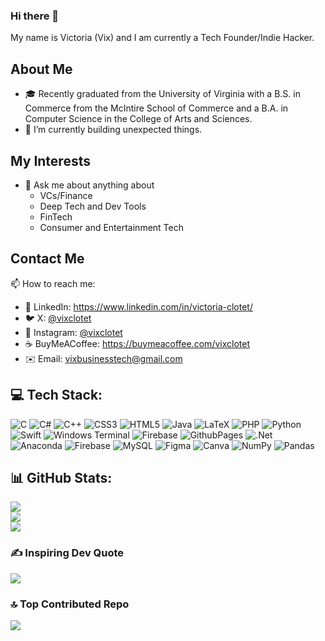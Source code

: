 ### Hi there 👋

My name is Victoria (Vix) and I am currently a Tech Founder/Indie Hacker.

## About Me

- 🎓 Recently graduated from the University of Virginia with a B.S. in Commerce from the McIntire School of Commerce and a B.A. in Computer Science in the College of Arts and Sciences.
- 🔭 I’m currently building unexpected things.

## My Interests
- 💬 Ask me about anything about
  - VCs/Finance
  - Deep Tech and Dev Tools
  - FinTech
  - Consumer and Entertainment Tech

## Contact Me

📫 How to reach me: 
- 🔗 LinkedIn: https://www.linkedin.com/in/victoria-clotet/
- 🐦 X: [@vixclotet](https://x.com/vixclotet)
- 📸 Instagram: [@vixclotet](https://www.instagram.com/vixclotet/)
- ☕ BuyMeACoffee: https://buymeacoffee.com/vixclotet
- ✉️ Email: vixbusinesstech@gmail.com

## 💻 Tech Stack:
![C](https://img.shields.io/badge/c-%2300599C.svg?style=flat&logo=c&logoColor=white) ![C#](https://img.shields.io/badge/c%23-%23239120.svg?style=flat&logo=csharp&logoColor=white) ![C++](https://img.shields.io/badge/c++-%2300599C.svg?style=flat&logo=c%2B%2B&logoColor=white) ![CSS3](https://img.shields.io/badge/css3-%231572B6.svg?style=flat&logo=css3&logoColor=white) ![HTML5](https://img.shields.io/badge/html5-%23E34F26.svg?style=flat&logo=html5&logoColor=white) ![Java](https://img.shields.io/badge/java-%23ED8B00.svg?style=flat&logo=openjdk&logoColor=white) ![LaTeX](https://img.shields.io/badge/latex-%23008080.svg?style=flat&logo=latex&logoColor=white) ![PHP](https://img.shields.io/badge/php-%23777BB4.svg?style=flat&logo=php&logoColor=white) ![Python](https://img.shields.io/badge/python-3670A0?style=flat&logo=python&logoColor=ffdd54) ![Swift](https://img.shields.io/badge/swift-F54A2A?style=flat&logo=swift&logoColor=white) ![Windows Terminal](https://img.shields.io/badge/Windows%20Terminal-%234D4D4D.svg?style=flat&logo=windows-terminal&logoColor=white) ![Firebase](https://img.shields.io/badge/firebase-%23039BE5.svg?style=flat&logo=firebase) ![GithubPages](https://img.shields.io/badge/github%20pages-121013?style=flat&logo=github&logoColor=white) ![.Net](https://img.shields.io/badge/.NET-5C2D91?style=flat&logo=.net&logoColor=white) ![Anaconda](https://img.shields.io/badge/Anaconda-%2344A833.svg?style=flat&logo=anaconda&logoColor=white) ![Firebase](https://img.shields.io/badge/Firebase-039BE5?style=flat&logo=Firebase&logoColor=white) ![MySQL](https://img.shields.io/badge/mysql-%2300000f.svg?style=flat&logo=mysql&logoColor=white) ![Figma](https://img.shields.io/badge/figma-%23F24E1E.svg?style=flat&logo=figma&logoColor=white) ![Canva](https://img.shields.io/badge/Canva-%2300C4CC.svg?style=flat&logo=Canva&logoColor=white) ![NumPy](https://img.shields.io/badge/numpy-%23013243.svg?style=flat&logo=numpy&logoColor=white) ![Pandas](https://img.shields.io/badge/pandas-%23150458.svg?style=flat&logo=pandas&logoColor=white)

## 📊 GitHub Stats:
![](https://github-readme-stats.vercel.app/api?username=vixclotet&theme=monokai&hide_border=false&include_all_commits=false&count_private=false)<br/>
![](https://github-readme-streak-stats.herokuapp.com/?user=vixclotet&theme=monokai&hide_border=false)<br/>
![](https://github-readme-stats.vercel.app/api/top-langs/?username=vixclotet&theme=monokai&hide_border=false&include_all_commits=false&count_private=false&layout=compact)

### ✍️ Inspiring Dev Quote
![](https://quotes-github-readme.vercel.app/api?type=horizontal&theme=radical)

### 🔝 Top Contributed Repo
![](https://github-contributor-stats.vercel.app/api?username=vixclotet&limit=5&theme=dark&combine_all_yearly_contributions=true)
